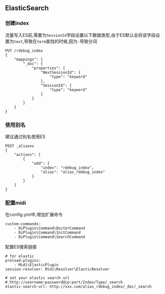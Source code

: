 ## ElasticSearch

### 创建index
流量写入ES前,需要为`SessionId`字段设置以下数据类型,由于ES默认会将该字段设置为`text`,导致在`term`查找的时候,因为`-`导致分词

```
PUT /rdebug_index
{
    "mappings": {
        "_doc": {
            "properties": {
                "NextSessionId": {
                    "type": "keyword"
                },
                "SessionId": {
                    "type": "keyword"
                }
            }
        }
    }
}
```

### 使用别名
建议通过别名使用ES
```
POST _aliases
{
    "actions": [
        {
            "add": {
                "index": "rdebug_index",
                "alias": "alias_rdebug_index"
            }
        }
    ]
}
```

### 配置midi
在config.yml中,增加扩展命令
```
custom-commands:
    - DiPlugin\Command\DoctorCommand
    - DiPlugin\Command\InitCommand
    - DiPlugin\Command\SearchCommand
```
配置ES搜索链接
```
# for elastic
preload-plugins:
    - Midi\ElasticPlugin
session-resolver: Midi\Resolver\ElasticResolver

# set your elastic search url
# http://username:password@ip:port/Index/Type/_search
elastic-search-url: http://xxx.com/alias_rdebug_index/_doc/_search
```

